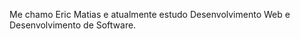 Me chamo Eric Matias e atualmente estudo Desenvolvimento Web e Desenvolvimento de Software. 

<!---
Ericmatias/Ericmatias is a ✨ special ✨ repository because its `README.md` (this file) appears on your GitHub profile.
You can click the Preview link to take a look at your changes.
--->

